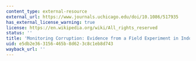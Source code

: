```yaml
---
content_type: external-resource
external_url: https://www.journals.uchicago.edu/doi/10.1086/517935
has_external_license_warning: true
license: https://en.wikipedia.org/wiki/All_rights_reserved
status: ''
title: 'Monitoring Corruption: Evidence from a Field Experiment in Indonesia'
uid: e5db2e36-3156-465b-8d62-3c8c1eb8d743
wayback_url: ''
---
```

